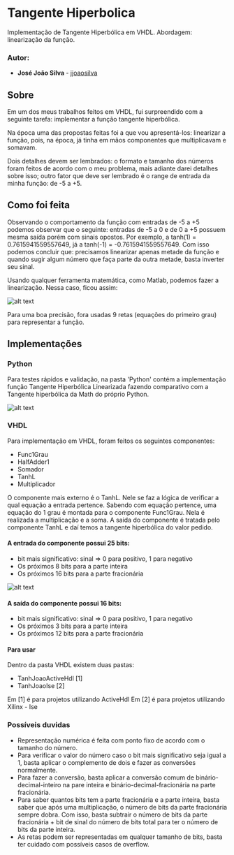 # Tangente Hiperbolica
Implementação de Tangente Hiperbólica em VHDL. Abordagem: linearização da função.

### Autor:

* **José João Silva** - [jjoaosilva](https://github.com/jjoaosilva/)

## Sobre
Em um dos meus trabalhos feitos em VHDL, fui surpreendido com a seguinte tarefa: implementar a função tangente hiperbólica. 

Na época uma das propostas feitas foi a que vou apresentá-los: linearizar a função, pois, na época, já tinha em mãos componentes que multiplicavam e somavam.

Dois detalhes devem ser lembrados: o formato e tamanho dos números foram feitos de acordo com o meu problema, mais adiante darei detalhes sobre isso; outro fator que deve ser lembrado é o range de entrada da minha função: de -5 a +5. 

## Como foi feita
Observando o comportamento da função com entradas de -5 a +5 podemos observar que o seguinte: entradas de -5 a 0 e de 0 a +5 possuem mesma saída porém com sinais opostos. Por exemplo, a tanh(1) = 0.7615941559557649, já a tanh(-1) = -0.7615941559557649. Com isso podemos concluir que: precisamos linearizar apenas metade da função e quando sugir algum número que faça parte da outra metade, basta inverter seu sinal.

Usando qualquer ferramenta matemática, como Matlab, podemos fazer a linearização. Nessa caso, ficou assim:

![alt text](https://github.com/jjoaosilva/TangenteHiperbolica/blob/master/imgs/TanhLinearizada.png?raw=true)

Para uma boa precisão, fora usadas 9 retas (equações do primeiro grau) para representar a função.

## Implementações

### Python
Para testes rápidos e validação, na pasta 'Python' contém a implementação função Tangente Hiperbólica Linearizada fazendo comparativo com a Tangente hiperbólica da Math do próprio Python.

![alt text](https://github.com/jjoaosilva/TangenteHiperbolica/blob/master/imgs/python.PNG?raw=true)

### VHDL
Para implementação em VHDL, foram feitos os seguintes componentes:
* Func1Grau
* HalfAdder1
* Somador
* TanhL
* Multiplicador

O componente mais externo é o TanhL. Nele se faz a lógica de verificar a qual equação a entrada pertence. Sabendo com equação pertence, uma equação do 1 grau é montada para o componente Func1Grau. Nela é realizada a multiplicação e a soma. A saida do componente é tratada pelo componente TanhL e daí temos a tangente hiperbólica do valor pedido.

#### A entrada do componente possui 25 bits: 
* bit mais significativo: sinal => 0 para positivo, 1 para negativo
* Os próximos 8 bits para a parte inteira
* Os próximos 16 bits para a parte fracionária

![alt text](https://github.com/jjoaosilva/TangenteHiperbolica/blob/master/imgs/25Bits.PNG?raw=true)

#### A saída do componente possui 16 bits: 
* bit mais significativo: sinal => 0 para positivo, 1 para negativo
* Os próximos 3 bits para a parte inteira
* Os próximos 12 bits para a parte fracionária

#### Para usar
Dentro da pasta VHDL existem duas pastas:
* TanhJoaoActiveHdl [1]
* TanhJoaoIse       [2]

Em [1] é para projetos utilizando ActiveHdl
Em [2] é para projetos utilizando Xilinx - Ise

### Possíveis duvidas
* Representação numérica é feita com ponto fixo de acordo com o tamanho do número.
* Para verificar o valor do número caso o bit mais significativo seja igual a 1, basta aplicar o complemento de dois e fazer as conversões normalmente.
* Para fazer a conversão, basta aplicar a conversão comum de binário-decimal-inteiro na pare inteira e binário-decimal-fracionária na parte fracionária.
* Para saber quantos bits tem a parte fracionária e a parte inteira, basta saber que após uma multiplicação, o número de bits da parte fracionária sempre dobra. Com isso, basta subtrair o número de bits da parte fracionária + bit de sinal do número de bits total para ter o número de bits da parte inteira.
* As retas podem ser representadas em qualquer tamanho de bits, basta ter cuidado com possíveis casos de overflow.